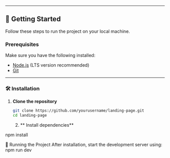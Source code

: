 
---

## 🚀 Getting Started

Follow these steps to run the project on your local machine.

### Prerequisites

Make sure you have the following installed:

- [Node.js](https://nodejs.org/) (LTS version recommended)
- [Git](https://git-scm.com/)

---

### 🛠 Installation

1. **Clone the repository**

   ```bash
   git clone https://github.com/yourusername/landing-page.git
   cd landing-page
   ```
   
   2. ** Install dependencies**

  npm install 
  

🚦 Running the Project
After installation, start the development server using:
npm run dev
```

